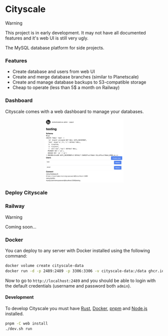 # Cityscale

> [!WARNING]  
> This project is in early development. It may not have all documented features and it's web UI is still very ugly.

The MySQL database platform for side projects.

### Features

 - Create database and users from web UI
 - Create and merge database branches (similar to Planetscale)
 - Create and manage database backups to S3-compatible storage
 - Cheap to operate (less than 5$ a month on Railway)

### Dashboard

Cityscale comes with a web dashboard to manage your databases.

<div style="display: flex; flex-direction: column; align-items: center;">
    <img src="./.github/preview.png" alt="Cityscale Dashboard" width="50%">
</div>

### Deploy Cityscale

### Railway

> [!WARNING]  
> Coming soon...

### Docker

You can deploy to any server with Docker installed using the following command:

```bash
docker volume create cityscale-data
docker run -d -p 2489:2489 -p 3306:3306 -v cityscale-data:/data ghcr.io/oscartbeaumont/cityscale:latest
```

Now to go to `http://localhost:2489` and you should be able to login with the default credentials (username and password both `admin`).

#### Development

To develop Cityscale you must have [Rust](https://www.rust-lang.org), [Docker](https://www.docker.com), [pnpm](https://pnpm.io) and [Node.js](https://nodejs.org) installed.

```bash
pnpm -C web install
./dev.sh run
```